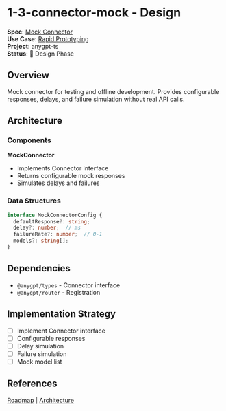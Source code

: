 # 1-3-connector-mock - Design

**Spec**: [Mock Connector](../../../../../products/anygpt/specs/README.md#provider-connectors)  
**Use Case**: [Rapid Prototyping](../../../../../products/anygpt/use-cases/rapid-prototyping.md)  
**Project**: anygpt-ts  
**Status**: 🔄 Design Phase

## Overview

Mock connector for testing and offline development. Provides configurable responses, delays, and failure simulation without real API calls.

## Architecture

### Components

**MockConnector**
- Implements Connector interface
- Returns configurable mock responses
- Simulates delays and failures

### Data Structures

```typescript
interface MockConnectorConfig {
  defaultResponse?: string;
  delay?: number;  // ms
  failureRate?: number;  // 0-1
  models?: string[];
}
```

## Dependencies

- `@anygpt/types` - Connector interface
- `@anygpt/router` - Registration

## Implementation Strategy

- [ ] Implement Connector interface
- [ ] Configurable responses
- [ ] Delay simulation
- [ ] Failure simulation
- [ ] Mock model list

## References

[Roadmap](../../roadmap.md) | [Architecture](../../architecture.md)
